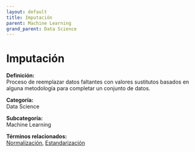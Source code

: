 ```yaml
---
layout: default
title: Imputación
parent: Machine Learning
grand_parent: Data Science
---
```


# Imputación

**Definición:**  
Proceso de reemplazar datos faltantes con valores sustitutos basados en alguna metodología para completar un conjunto de datos.

**Categoría:**  
Data Science  

**Subcategoría:**  
Machine Learning

**Términos relacionados:**  
[Normalización](https://maleniski.github.io/diccionario-angl-tec-mx/docs/data-science/machine-learning/normalizacin.html), [Estandarización](https://maleniski.github.io/diccionario-angl-tec-mx/docs/data-science/machine-learning/estandarizacin.html)
